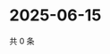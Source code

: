 # 2025-06-15

共 0 条

<!-- BEGIN ZHIHUVIDEO -->
<!-- 最后更新时间 Sun Jun 15 2025 14:15:13 GMT+0800 (China Standard Time) -->

<!-- END ZHIHUVIDEO -->
